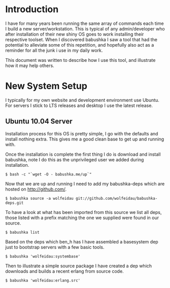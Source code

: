 # Introduction

I have for many years been running the same array of commands each time I build a new server/workstation. This is typical of any admin/developer who after installation of their new shiny OS goes to work installing their respective toolset. When I discovered babushka I saw a tool that had the potential to alleviate some of this repetition, and hopefully also act as a reminder for all the junk i use in my daily work.

This document was written to describe how I use this tool, and illustrate how it may help others.

# New System Setup

I typically for my own website and development environment use Ubuntu. For servers I stick to LTS releases and desktop I use the latest release. 

## Ubuntu 10.04 Server

Installation process for this OS is pretty simple, I go with the defaults and install nothing extra. This gives me a good clean base to get up and running with.

Once the installation is complete the first thing I do is download and install babushka, note I do this as the unprivileged user we added during installation.

    $ bash -c "`wget -O - babushka.me/up`"

Now that we are up and running I need to add my babushka-deps which are hosted on http://github.com/.

    $ babushka source -a wolfeidau git://github.com/wolfeidau/babushka-deps.git

To have a look at what has been imported from this source we list all deps, those listed with a prefix matching the one we supplied were found in our source.

    $ babushka list

Based on the deps which ben_h has I have assembled a basesystem dep just to bootstrap servers with a few basic tools. 

    $ babushka 'wolfeidau:systembase'

Then to illustrate a simple source package I have created a dep which downloads and builds a recent erlang from source code.

    $ babushka 'wolfeidau:erlang.src'

 